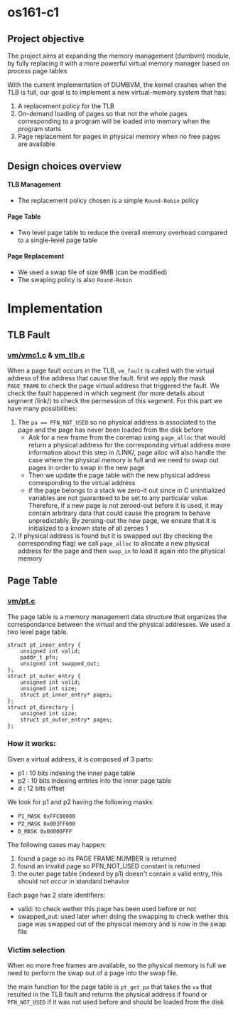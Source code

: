 # os161-c1
## Project objective
The project aims at expanding the memory management (dumbvm) module, by fully replacing
it with a more powerful virtual memory manager based on process page tables

With the current implementation of DUMBVM, the kernel crashes when the TLB is full, our goal is to implement a new virtual-memory system that has: <br>
1. A replacement policy for the TLB
2. On-demand loading of pages so that not the whole pages corresponding to a program will be loaded into memory when the program starts
3. Page replacement for pages in physical memory when no free pages are available

## Design choices overview
#### TLB Management
- The replacement policy chosen is a simple `Round-Robin` policy
#### Page Table
- Two level page table to reduce the overall memory overhead compared to a single-level page table

#### Page Replacement
- We used a swap file of size 9MB (can be modified) 
- The swaping policy is also `Round-Robin`

# Implementation
## TLB Fault
### [vm/vmc1.c](./kern/vm/vmc1.c) & [vm_tlb.c](./kern/vm/vm_tlb.c)
When a page fault occurs in the TLB, `vm_fault` is called with the virtual address of the address that cause the fault.
first we apply the mask `PAGE_FRAME` to check the page virtual address that triggered the fault.
We check the fault happened in which segment (for more details about segment /link/) to check the permession of this segment.
For this part we have many possibilities:
1. The `pa == PFN_NOT_USED` so no physical address is associated to the page and the page has never been loaded from the disk before
    - Ask for a new frame from the coremap
      using `page_alloc` that would return a physical address for the corresponding virtual address more information about this step in /LINK/, page alloc will also handle the case where the physical memory is full and we need to swap out pages in order to swap in the new page
    - Then we update the page table with the new physical address corresponding to the virtual address
    - if the page belongs to a stack we zero-it out since in C uninitialized variables are not guaranteed to be set to any particular value. Therefore, if a new page is not zeroed-out before it is used, it may contain arbitrary data that could cause the program to behave unpredictably. By zeroing-out the new page, we ensure that it is initialized to a known state of all zeroes 1
2. If physical address is found but it is swapped out (by checking the corresponding flag) we call `page_alloc` to allocate a new physical address for the page and then `swap_in` to load it again into the physical memory







## Page Table
### [vm/pt.c](./kern/vm/pt.c)
The page table is a memory management data structure that organizes the correspondance between the virtual and the physical addresses. We used a two level page table.
```
struct pt_inner_entry {
    unsigned int valid;
    paddr_t pfn;
    unsigned int swapped_out; 
};
struct pt_outer_entry {
    unsigned int valid;
    unsigned int size;
    struct pt_inner_entry* pages;
};
struct pt_directory {
    unsigned int size;
    struct pt_outer_entry* pages;
};

```
### How it works:
Given a virtual address, it is composed of 3 parts: 
- p1 : 10 bits indexing the inner page table
-  p2 : 10 bits indexing entries into the inner page table 
- d  : 12 bits offset

We look for p1 and p2 having the following masks: 
- `P1_MASK 0xFFC00000`
- `P2_MASK 0x003FF000`
- `D_MASK 0x00000FFF`

The following cases may happen:
  1. found a page so its PAGE FRAME NUMBER is returned
  2. found an invalid page so PFN_NOT_USED constant is returned
  3. the outer page table (indexed by p1) doesn't contain a  valid entry, this should not occur in standard behavior

Each page has 2 state identifiers:
- valid: to check wether this page has been used before or not
- swapped_out: used later when doing the swapping to check wether this page was swapped out of the physical memory and is now in the swap file

### Victim selection
When no more free frames are available, so the physical memory is full we need to perform the swap out of a page into the swap file.

the main function for the page table is `pt_get_pa` that takes the `va` that resulted in the TLB fault and returns the physical address if found or `PFN_NOT_USED` if it was not used before and should be loaded from the disk


